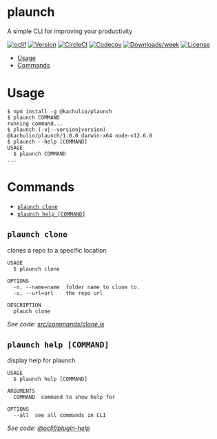 plaunch
=======

A simple CLI for improving your productivity 

[![oclif](https://img.shields.io/badge/cli-oclif-brightgreen.svg)](https://oclif.io)
[![Version](https://img.shields.io/npm/v/plaunch.svg)](https://npmjs.org/package/plaunch)
[![CircleCI](https://circleci.com/gh/Kachulio1/plaunch/tree/master.svg?style=shield)](https://circleci.com/gh/Kachulio1/plaunch/tree/master)
[![Codecov](https://codecov.io/gh/Kachulio1/plaunch/branch/master/graph/badge.svg)](https://codecov.io/gh/Kachulio1/Kachulio1/plaunch)
[![Downloads/week](https://img.shields.io/npm/dw/plaunch.svg)](https://npmjs.org/package/plaunch)
[![License](https://img.shields.io/npm/l/plaunch.svg)](https://github.com/Kachulio1/plaunch/blob/master/package.json)

<!-- toc -->
* [Usage](#usage)
* [Commands](#commands)
<!-- tocstop -->
# Usage
<!-- usage -->
```sh-session
$ npm install -g @kachulio/plaunch
$ plaunch COMMAND
running command...
$ plaunch (-v|--version|version)
@kachulio/plaunch/1.0.0 darwin-x64 node-v12.6.0
$ plaunch --help [COMMAND]
USAGE
  $ plaunch COMMAND
...
```
<!-- usagestop -->
# Commands
<!-- commands -->
* [`plaunch clone`](#plaunch-clone)
* [`plaunch help [COMMAND]`](#plaunch-help-command)

## `plaunch clone`

clones a repo to a specific location

```
USAGE
  $ plaunch clone

OPTIONS
  -n, --name=name  folder name to clone to.
  -u, --url=url    the repo url

DESCRIPTION
  plauch clone
```

_See code: [src/commands/clone.js](https://github.com/Kachulio1/plaunch/blob/v1.0.0/src/commands/clone.js)_

## `plaunch help [COMMAND]`

display help for plaunch

```
USAGE
  $ plaunch help [COMMAND]

ARGUMENTS
  COMMAND  command to show help for

OPTIONS
  --all  see all commands in CLI
```

_See code: [@oclif/plugin-help](https://github.com/oclif/plugin-help/blob/v2.2.0/src/commands/help.ts)_
<!-- commandsstop -->
